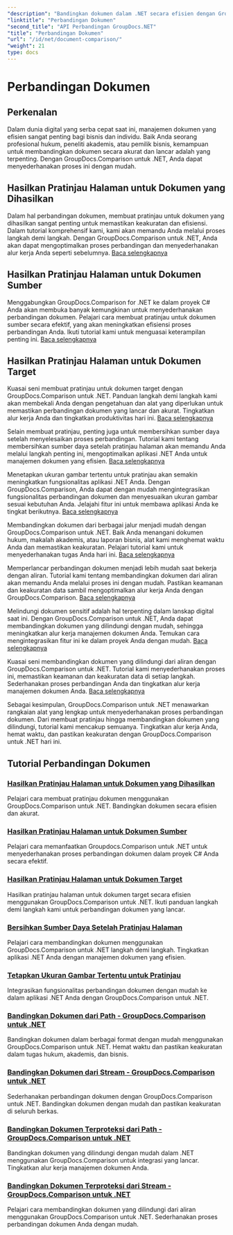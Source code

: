 ```yaml
---
"description": "Bandingkan dokumen dalam .NET secara efisien dengan GroupDocs.Comparison. Sederhanakan pengelolaan dokumen, tingkatkan alur kerja, dan pastikan keakuratan. Pelajari lebih lanjut!"
"linktitle": "Perbandingan Dokumen"
"second_title": "API Perbandingan GroupDocs.NET"
"title": "Perbandingan Dokumen"
"url": "/id/net/document-comparison/"
"weight": 21
type: docs
---
```

# Perbandingan Dokumen

## Perkenalan

Dalam dunia digital yang serba cepat saat ini, manajemen dokumen yang efisien sangat penting bagi bisnis dan individu. Baik Anda seorang profesional hukum, peneliti akademis, atau pemilik bisnis, kemampuan untuk membandingkan dokumen secara akurat dan lancar adalah yang terpenting. Dengan GroupDocs.Comparison untuk .NET, Anda dapat menyederhanakan proses ini dengan mudah.

## Hasilkan Pratinjau Halaman untuk Dokumen yang Dihasilkan

Dalam hal perbandingan dokumen, membuat pratinjau untuk dokumen yang dihasilkan sangat penting untuk memastikan keakuratan dan efisiensi. Dalam tutorial komprehensif kami, kami akan memandu Anda melalui proses langkah demi langkah. Dengan GroupDocs.Comparison untuk .NET, Anda akan dapat mengoptimalkan proses perbandingan dan menyederhanakan alur kerja Anda seperti sebelumnya. [Baca selengkapnya](./generate-page-previews-resultant-document/)

## Hasilkan Pratinjau Halaman untuk Dokumen Sumber

Menggabungkan GroupDocs.Comparison for .NET ke dalam proyek C# Anda akan membuka banyak kemungkinan untuk menyederhanakan perbandingan dokumen. Pelajari cara membuat pratinjau untuk dokumen sumber secara efektif, yang akan meningkatkan efisiensi proses perbandingan Anda. Ikuti tutorial kami untuk menguasai keterampilan penting ini. [Baca selengkapnya](./generate-page-previews-source-document/)

## Hasilkan Pratinjau Halaman untuk Dokumen Target

Kuasai seni membuat pratinjau untuk dokumen target dengan GroupDocs.Comparison untuk .NET. Panduan langkah demi langkah kami akan membekali Anda dengan pengetahuan dan alat yang diperlukan untuk memastikan perbandingan dokumen yang lancar dan akurat. Tingkatkan alur kerja Anda dan tingkatkan produktivitas hari ini. [Baca selengkapnya](./generate-page-previews-target-document/)

Selain membuat pratinjau, penting juga untuk membersihkan sumber daya setelah menyelesaikan proses perbandingan. Tutorial kami tentang membersihkan sumber daya setelah pratinjau halaman akan memandu Anda melalui langkah penting ini, mengoptimalkan aplikasi .NET Anda untuk manajemen dokumen yang efisien. [Baca selengkapnya](./clean-resources-after-page-previews/)

Menetapkan ukuran gambar tertentu untuk pratinjau akan semakin meningkatkan fungsionalitas aplikasi .NET Anda. Dengan GroupDocs.Comparison, Anda dapat dengan mudah mengintegrasikan fungsionalitas perbandingan dokumen dan menyesuaikan ukuran gambar sesuai kebutuhan Anda. Jelajahi fitur ini untuk membawa aplikasi Anda ke tingkat berikutnya. [Baca selengkapnya](./set-specific-image-sizes-for-previews/)

Membandingkan dokumen dari berbagai jalur menjadi mudah dengan GroupDocs.Comparison untuk .NET. Baik Anda menangani dokumen hukum, makalah akademis, atau laporan bisnis, alat kami menghemat waktu Anda dan memastikan keakuratan. Pelajari tutorial kami untuk menyederhanakan tugas Anda hari ini. [Baca selengkapnya](./compare-documents-from-path/)

Memperlancar perbandingan dokumen menjadi lebih mudah saat bekerja dengan aliran. Tutorial kami tentang membandingkan dokumen dari aliran akan memandu Anda melalui proses ini dengan mudah. Pastikan keamanan dan keakuratan data sambil mengoptimalkan alur kerja Anda dengan GroupDocs.Comparison. [Baca selengkapnya](./compare-documents-from-stream/)

Melindungi dokumen sensitif adalah hal terpenting dalam lanskap digital saat ini. Dengan GroupDocs.Comparison untuk .NET, Anda dapat membandingkan dokumen yang dilindungi dengan mudah, sehingga meningkatkan alur kerja manajemen dokumen Anda. Temukan cara mengintegrasikan fitur ini ke dalam proyek Anda dengan mudah. [Baca selengkapnya](./compare-protected-documents-from-path/)

Kuasai seni membandingkan dokumen yang dilindungi dari aliran dengan GroupDocs.Comparison untuk .NET. Tutorial kami menyederhanakan proses ini, memastikan keamanan dan keakuratan data di setiap langkah. Sederhanakan proses perbandingan Anda dan tingkatkan alur kerja manajemen dokumen Anda. [Baca selengkapnya](./compare-protected-documents-from-stream/)

Sebagai kesimpulan, GroupDocs.Comparison untuk .NET menawarkan rangkaian alat yang lengkap untuk menyederhanakan proses perbandingan dokumen. Dari membuat pratinjau hingga membandingkan dokumen yang dilindungi, tutorial kami mencakup semuanya. Tingkatkan alur kerja Anda, hemat waktu, dan pastikan keakuratan dengan GroupDocs.Comparison untuk .NET hari ini.
## Tutorial Perbandingan Dokumen
### [Hasilkan Pratinjau Halaman untuk Dokumen yang Dihasilkan](./generate-page-previews-resultant-document/)
Pelajari cara membuat pratinjau dokumen menggunakan GroupDocs.Comparison untuk .NET. Bandingkan dokumen secara efisien dan akurat.
### [Hasilkan Pratinjau Halaman untuk Dokumen Sumber](./generate-page-previews-source-document/)
Pelajari cara memanfaatkan Groupdocs.Comparison untuk .NET untuk menyederhanakan proses perbandingan dokumen dalam proyek C# Anda secara efektif.
### [Hasilkan Pratinjau Halaman untuk Dokumen Target](./generate-page-previews-target-document/)
Hasilkan pratinjau halaman untuk dokumen target secara efisien menggunakan GroupDocs.Comparison untuk .NET. Ikuti panduan langkah demi langkah kami untuk perbandingan dokumen yang lancar.
### [Bersihkan Sumber Daya Setelah Pratinjau Halaman](./clean-resources-after-page-previews/)
Pelajari cara membandingkan dokumen menggunakan GroupDocs.Comparison untuk .NET langkah demi langkah. Tingkatkan aplikasi .NET Anda dengan manajemen dokumen yang efisien.
### [Tetapkan Ukuran Gambar Tertentu untuk Pratinjau](./set-specific-image-sizes-for-previews/)
Integrasikan fungsionalitas perbandingan dokumen dengan mudah ke dalam aplikasi .NET Anda dengan GroupDocs.Comparison untuk .NET.
### [Bandingkan Dokumen dari Path - GroupDocs.Comparison untuk .NET](./compare-documents-from-path/)
Bandingkan dokumen dalam berbagai format dengan mudah menggunakan GroupDocs.Comparison untuk .NET. Hemat waktu dan pastikan keakuratan dalam tugas hukum, akademis, dan bisnis.
### [Bandingkan Dokumen dari Stream - GroupDocs.Comparison untuk .NET](./compare-documents-from-stream/)
Sederhanakan perbandingan dokumen dengan GroupDocs.Comparison untuk .NET. Bandingkan dokumen dengan mudah dan pastikan keakuratan di seluruh berkas.
### [Bandingkan Dokumen Terproteksi dari Path - GroupDocs.Comparison untuk .NET](./compare-protected-documents-from-path/)
Bandingkan dokumen yang dilindungi dengan mudah dalam .NET menggunakan GroupDocs.Comparison untuk integrasi yang lancar. Tingkatkan alur kerja manajemen dokumen Anda.
### [Bandingkan Dokumen Terproteksi dari Stream - GroupDocs.Comparison untuk .NET](./compare-protected-documents-from-stream/)
Pelajari cara membandingkan dokumen yang dilindungi dari aliran menggunakan GroupDocs.Comparison untuk .NET. Sederhanakan proses perbandingan dokumen Anda dengan mudah.